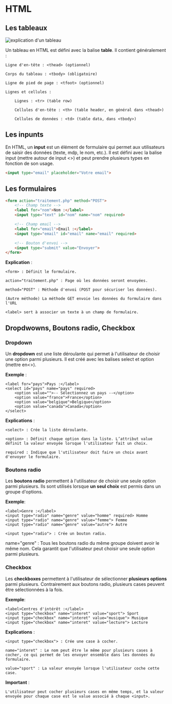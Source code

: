 # HTML

## Les tableaux

![explication d'un tableau](<tableau html.png>)

Un tableau en HTML est défini avec la balise __table__. Il contient généralement :

    Ligne d'en-tête : <thead> (optionnel)

    Corps du tableau : <tbody> (obligatoire)

    Ligne de pied de page : <tfoot> (optionnel)

    Lignes et cellules :

        Lignes : <tr> (table row)

        Cellules d'en-tête : <th> (table header, en général dans <thead>)

        Cellules de données : <td> (table data, dans <tbody>)

## Les inpunts

En HTML, un __input__ est un élément de formulaire qui permet aux utilisateurs de saisir des données (texte, mdp, le nom, etc.). Il est défini avec la balise input (mettre autour de input <>) et peut prendre plusieurs types en fonction de son usage.

```html
<input type="email" placeholder="Votre email">
```

## Les formulaires

```html
<form action="traitement.php" method="POST">
    <!-- Champ texte -->
    <label for="nom">Nom :</label>
    <input type="text" id="nom" name="nom" required>

    <!-- Champ email -->
    <label for="email">Email :</label>
    <input type="email" id="email" name="email" required>

    <!-- Bouton d'envoi -->
    <input type="submit" value="Envoyer">
</form>
```

__Explication__ :

    <form> : Définit le formulaire.

    action="traitement.php" : Page où les données seront envoyées.

    method="POST" : Méthode d'envoi (POST pour sécuriser les données).

    (Autre méthode) La méthode GET envoie les données du formulaire dans l'URL

    <label> sert à associer un texte à un champ de formulaire.

## Dropdwowns, Boutons radio, Checkbox

### Dropdown 

Un __dropdown__ est une liste déroulante qui permet à l'utilisateur de choisir une option parmi plusieurs. Il est créé avec les balises select et option (mettre en<>).

__Exemple__ :


```
<label for="pays">Pays :</label>
<select id="pays" name="pays" required>
    <option value="">-- Sélectionnez un pays --</option>
    <option value="france">France</option>
    <option value="belgique">Belgique</option>
    <option value="canada">Canada</option>
</select>
```

__Explications__ :

    <select> : Crée la liste déroulante.

    <option> : Définit chaque option dans la liste. L’attribut value définit la valeur envoyée lorsque l'utilisateur fait un choix.

    required : Indique que l'utilisateur doit faire un choix avant d'envoyer le formulaire.

### Boutons radio 

Les __boutons radio__ permettent à l'utilisateur de choisir une seule option parmi plusieurs. Ils sont utilisés lorsque __un seul choix__ est permis dans un groupe d'options.

__Exemple__:

```
<label>Genre :</label>
<input type="radio" name="genre" value="homme" required> Homme
<input type="radio" name="genre" value="femme"> Femme
<input type="radio" name="genre" value="autre"> Autre
```

```
<input type="radio"> : Crée un bouton radio.
```
name="genre" : Tous les boutons radio du même groupe doivent avoir le même nom. Cela garantit que l'utilisateur peut choisir une seule option parmi plusieurs.

### Checkbox

Les __checkboxes__ permettent à l'utilisateur de sélectionner __plusieurs options__ parmi plusieurs. Contrairement aux boutons radio, plusieurs cases peuvent être sélectionnées à la fois.

__Exemple__:

```
<label>Centres d'intérêt :</label>
<input type="checkbox" name="interet" value="sport"> Sport
<input type="checkbox" name="interet" value="musique"> Musique
<input type="checkbox" name="interet" value="lecture"> Lecture
```

__Explications__ :

    <input type="checkbox"> : Crée une case à cocher.

    name="interet" : Le nom peut être le même pour plusieurs cases à cocher, ce qui permet de les envoyer ensemble dans les données du formulaire.

    value="sport" : La valeur envoyée lorsque l'utilisateur coche cette case.

__Important__ :

    L'utilisateur peut cocher plusieurs cases en même temps, et la valeur envoyée pour chaque case est le value associé à chaque <input>.

